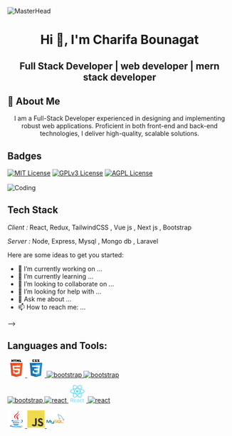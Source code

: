 ![MasterHead](
https://user-images.githubusercontent.com/95478989/198955082-6e78ebb5-e1e4-49f9-8d32-6e5af3984dcd.gif
)

<h1 align="center">Hi 👋, I'm Charifa Bounagat</h1>
<h2 align="center">Full Stack Developer | web developer | mern stack developer </h2>


## 🚀 About Me
<p align="center" > I am a Full-Stack Developer experienced in designing and implementing robust web applications. Proficient in both front-end and back-end technologies, I deliver high-quality, scalable solutions. </p>


## Badges



[![MIT License](https://img.shields.io/badge/License-MIT-green.svg)](https://choosealicense.com/licenses/mit/)
[![GPLv3 License](https://img.shields.io/badge/License-GPL%20v3-yellow.svg)](https://opensource.org/licenses/)
[![AGPL License](https://img.shields.io/badge/license-AGPL-blue.svg)](http://www.gnu.org/licenses/agpl-3.0)

<img align="center" alt="Coding" width="600" src="https://gifdb.com/images/high/animated-chock-coding-c78f6elj32sfoi8q.webp" >

## Tech Stack

*Client :* React, Redux, TailwindCSS , Vue js  , Next js , Bootstrap 

*Server :* Node, Express, Mysql , Mongo db , Laravel

Here are some ideas to get you started:

- 🔭 I’m currently working on ...
- 🌱 I’m currently learning ...
- 👯 I’m looking to collaborate on ...
- 🤔 I’m looking for help with ...
- 💬 Ask me about ...
- 📫 How to reach me: ...

-->
<h2 align="left">Languages and Tools:</h2>
<div> 
  <p>
    <a href="https://www.w3.org/html/" target="_blank" rel="noreferrer">
      <img src="https://raw.githubusercontent.com/devicons/devicon/master/icons/html5/html5-original-wordmark.svg" alt="html5" width="40" height="40"/>
    </a>
     <a href="https://www.w3schools.com/css/" target="_blank" rel="noreferrer">
      <img src="https://raw.githubusercontent.com/devicons/devicon/master/icons/css3/css3-original-wordmark.svg" alt="css3" width="40" height="40"/>
    </a>
    <a href="https://getbootstrap.com" target="_blank" rel="noreferrer">
      <img src="https://raw.githubusercontent.com/jmnote/z-icons/master/svg/javascript.svg" alt="bootstrap" width="40" height="40"/>
    </a>
    <a href="https://getbootstrap.com" target="_blank" rel="noreferrer">
      <img src="https://raw.githubusercontent.com/jmnote/z-icons/master/svg/php.svg" alt="bootstrap" width="40" height="40"/>
    </a>
  </p>
  <p>
     <a href="https://getbootstrap.com" target="_blank" rel="noreferrer">
      <img src="https://raw.githubusercontent.com/jmnote/z-icons/master/svg/bootstrap.svg" alt="bootstrap" width="40" height="40"/>
    </a>
     <a href="https://reactjs.org/" target="_blank" rel="noreferrer">
      <img src="https://raw.githubusercontent.com/devicons/devicon/master/icons/tailwind/tailwind-original-wordmark.svg" alt="react" width="40" height="40"/>
    </a>
    <a href="https://reactjs.org/" target="_blank" rel="noreferrer">
      <img src="https://raw.githubusercontent.com/devicons/devicon/master/icons/react/react-original-wordmark.svg" alt="react" width="40" height="40"/>
    </a>
    <a href="https://reactjs.org/" target="_blank" rel="noreferrer">
      <img src="https://raw.githubusercontent.com/devicons/devicon/master/icons/next/next-original-wordmark.svg" alt="react" width="40" height="40"/>
    </a>
    
  </p>
</div>
<p align="left">
  
  <a href="https://www.java.com" target="_blank" rel="noreferrer">
    <img src="https://raw.githubusercontent.com/devicons/devicon/master/icons/java/java-original.svg" alt="java" width="40" height="40"/>
  </a>
  <a href="https://developer.mozilla.org/en-US/docs/Web/JavaScript" target="_blank" rel="noreferrer">
    <img src="https://raw.githubusercontent.com/devicons/devicon/master/icons/javascript/javascript-original.svg" alt="javascript" width="40" height="40"/>
  </a>
  <a href="https://www.mysql.com/" target="_blank" rel="noreferrer">
    <img src="https://raw.githubusercontent.com/devicons/devicon/master/icons/mysql/mysql-original-wordmark.svg" alt="mysql" width="40" height="40"/>
  </a>
  
